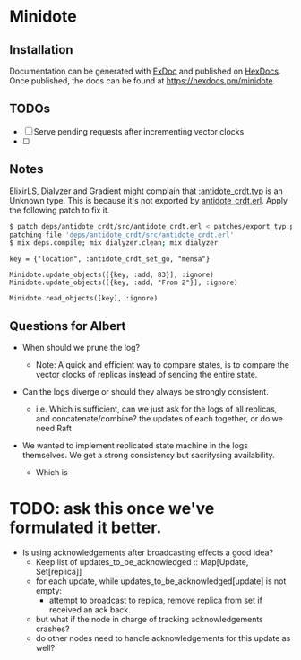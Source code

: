 # Minidote

## Installation

Documentation can be generated with [ExDoc](https://github.com/elixir-lang/ex_doc)
and published on [HexDocs](https://hexdocs.pm). Once published, the docs can
be found at <https://hexdocs.pm/minidote>.

## TODOs 
- [ ] Serve pending requests after incrementing vector clocks
- [ ]

## Notes

ElixirLS, Dialyzer and Gradient might complain that [:antidote_crdt.typ](./lib/minidote.ex#8) is an Unknown type. This is because it's not exported by [antidote_crdt.erl](minidote/deps/antidote_crdt/src/antidote_crdt.erl).
Apply the following patch to fix it.

```sh
$ patch deps/antidote_crdt/src/antidote_crdt.erl < patches/export_typ.patch
patching file 'deps/antidote_crdt/src/antidote_crdt.erl'
$ mix deps.compile; mix dialyzer.clean; mix dialyzer 
```

```
key = {"location", :antidote_crdt_set_go, "mensa"}

Minidote.update_objects([{key, :add, 83}], :ignore)
Minidote.update_objects([{key, :add, "From 2"}], :ignore)

Minidote.read_objects([key], :ignore)
```

## Questions for Albert
- When should we prune the log?
    - Note: A quick and efficient way to compare states, is to compare the vector clocks of replicas instead of sending the entire state.

- Can the logs diverge or should they always be strongly consistent.
    - i.e. Which is sufficient, can we just ask for the logs of all replicas, and concatenate/combine? the updates of each together, or do we need Raft

- We wanted to implement replicated state machine in the logs themselves. We get a strong consistency but sacrifysing availability.
    - Which is


# TODO: ask this once we've formulated it better.
- Is using acknowledgements after broadcasting effects a good idea?
    - Keep list of updates_to_be_acknowledged :: Map[Update, Set[replica]]
    - for each update, while updates_to_be_acknowledged[update] is not empty:
        - attempt to broadcast to replica, remove replica from set if received an ack back.
    - but what if the node in charge of tracking acknowledgements crashes?
    - do other nodes need to handle acknowledgements for this update as well?
